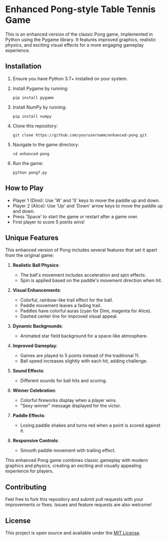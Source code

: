 # Enhanced Pong-style Table Tennis Game

This is an enhanced version of the classic Pong game, implemented in Python using the Pygame library. It features improved graphics, realistic physics, and exciting visual effects for a more engaging gameplay experience.

## Installation

1. Ensure you have Python 3.7+ installed on your system.

2. Install Pygame by running:
   ```
   pip install pygame
   ```

3. Install NumPy by running:
   ```
   pip install numpy
   ```

4. Clone this repository:
   ```
   git clone https://github.com/yourusername/enhanced-pong.git
   ```

5. Navigate to the game directory:
   ```
   cd enhanced-pong
   ```

6. Run the game:
   ```
   python pong7.py
   ```

## How to Play

- Player 1 (Dimi): Use 'W' and 'S' keys to move the paddle up and down.
- Player 2 (Alice): Use 'Up' and 'Down' arrow keys to move the paddle up and down.
- Press 'Space' to start the game or restart after a game over.
- First player to score 5 points wins!

## Unique Features

This enhanced version of Pong includes several features that set it apart from the original game:

1. **Realistic Ball Physics**: 
   - The ball's movement includes acceleration and spin effects.
   - Spin is applied based on the paddle's movement direction when hit.

2. **Visual Enhancements**:
   - Colorful, rainbow-like trail effect for the ball.
   - Paddle movement leaves a fading trail.
   - Paddles have colorful auras (cyan for Dimi, magenta for Alice).
   - Dashed center line for improved visual appeal.

3. **Dynamic Backgrounds**:
   - Animated star field background for a space-like atmosphere.

4. **Improved Gameplay**:
   - Games are played to 5 points instead of the traditional 11.
   - Ball speed increases slightly with each hit, adding challenge.

5. **Sound Effects**:
   - Different sounds for ball hits and scoring.

6. **Winner Celebration**:
   - Colorful fireworks display when a player wins.
   - "Sexy winner" message displayed for the victor.

7. **Paddle Effects**:
   - Losing paddle shakes and turns red when a point is scored against it.

8. **Responsive Controls**:
   - Smooth paddle movement with trailing effect.

This enhanced Pong game combines classic gameplay with modern graphics and physics, creating an exciting and visually appealing experience for players.

## Contributing

Feel free to fork this repository and submit pull requests with your improvements or fixes. Issues and feature requests are also welcome!

## License

This project is open source and available under the [MIT License](LICENSE).
